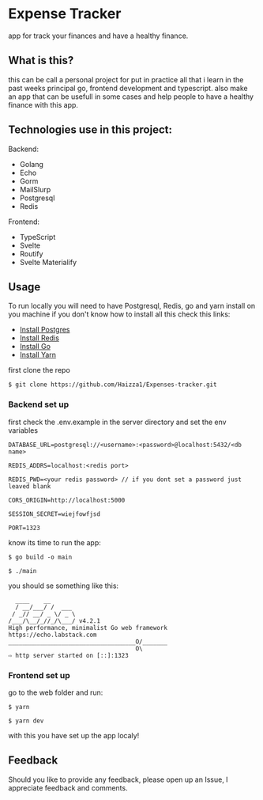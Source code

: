 # Expense Tracker

app for track your finances and have a healthy finance.

## What is this?
this can be call a personal project for put in practice all that i learn in the past weeks
principal go, frontend development and typescript. also make an app that can be usefull in some cases
and help people to have a healthy finance with this app.

## Technologies use in this project:
Backend:
* Golang
* Echo
* Gorm
* MailSlurp
* Postgresql
* Redis

Frontend:
* TypeScript
* Svelte
* Routify
* Svelte Materialify

## Usage
To run locally you will need to have Postgresql, Redis, go and yarn install on you machine if you don't know how to install all this check this links:
* [Install Postgres](https://www.postgresqltutorial.com/install-postgresql/)
* [Install Redis](https://redisson.org/articles/how-to-install-redis.html)
* [Install Go](https://golang.org/doc/install)
* [Install Yarn](https://classic.yarnpkg.com/en/docs/install/#windows-stable)

first clone the repo   
```
$ git clone https://github.com/Haizza1/Expenses-tracker.git
```

### Backend set up
first check the .env.example in the server directory and set the env variables

```
DATABASE_URL=postgresql://<username>:<password>@localhost:5432/<db name>

REDIS_ADDRS=localhost:<redis port>

REDIS_PWD=<your redis password> // if you dont set a password just leaved blank

CORS_ORIGIN=http://localhost:5000

SESSION_SECRET=wiejfowfjsd

PORT=1323
```

know its time to run the app:
```
$ go build -o main

$ ./main
```

you should se something like this:

```
  ____    __
  / __/___/ /  ___
 / _// __/ _ \/ _ \
/___/\__/_//_/\___/ v4.2.1
High performance, minimalist Go web framework
https://echo.labstack.com
____________________________________O/_______
                                    O\
⇨ http server started on [::]:1323
```

### Frontend set up

go to the web folder and run:

```
$ yarn

$ yarn dev
```

with this you have set up the app localy!

## Feedback

Should you like to provide any feedback, please open up an Issue, I appreciate feedback and comments.
